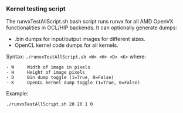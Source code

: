 ### Kernel testing script

The runvxTestAllScript.sh bash script runs runvx for all AMD OpenVX functionalities in OCL/HIP backends.
It can optionally generate dumps:
- .bin dumps for input/output images for different sizes.
- OpenCL kernel code dumps for all kernels.

Syntax: `./runvxTestAllScript.sh <W> <H> <D> <K>` where:
```
- W     Width of image in pixels
- H     Height of image pixels
- D     Bin dump toggle (1=True, 0=False)
- K     OpenCL kernel dump toggle (1=True, 0=False)
```

Example:
```
./runvxTestAllScript.sh 20 20 1 0
```